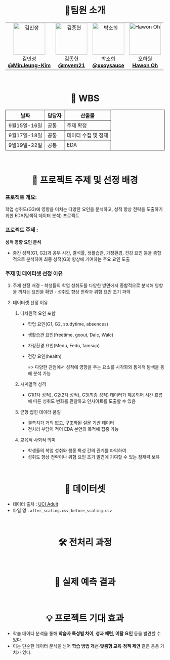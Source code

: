 #  <div align="center"> 🙋팀원 소개   </div> 
<div align="center">
  <table>
  <tr>
    <td align="center"> 
      <img src="https://avatars.githubusercontent.com/u/79193369?v=4" width="100px;" alt="김민정"/>   
      <br/>
      김민정
      <br/>
      <a href="https://github.com/MinJeung-Kim"><b>@MinJeung-Kim</b></a> 
    </td> 
    <td align="center"> 
      <img src="https://avatars.githubusercontent.com/u/227073315?v=4" width="100px;" alt="김종현"/>   
      <br/>
      김종현
      <br/>
      <a href="https://github.com/myem21"><b>@myem21</b></a> 
    </td>
   <td align="center"> 
      <img src="https://avatars.githubusercontent.com/u/156564995?v=4" width="100px;" alt="박소희"/>   
      <br/>
      박소희
      <br/>
      <a href="https://github.com/xxoysauce"><b>@xxoysauce</b></a> 
    </td> 
   <td align="center"> 
      <img src="https://avatars.githubusercontent.com/u/181833818?v=4" width="100px;" alt="Hawon Oh"/>  
      <br/> 
      오하원
      <br/>
      <a href="https://github.com/Hawon-Oh"><b>Hawon Oh</b></a> 
    </td> 
  </tr>
</table>
</div>

<br />

#  <div align="center"> 📆 WBS   </div>  
<div align="center">
<table border="1">
  <thead>
    <tr>
      <th>날짜</th>
      <th>담당자</th>
      <th>산출물</th>
    </tr>
  </thead>
  <tbody>
    <tr>
      <td>9월15일-16일</td>
      <td>공통</td>
      <td>주제 확정</td>
    </tr>
    <tr>
      <td>9월17일-18일</td>
      <td>공통</td>
      <td>데이터 수집 및 정제</td>
    </tr>
    <tr>
      <td>9월19일-22일</td>
      <td>공통</td>
      <td>EDA</td>
    </tr>
  </tbody>
</table>
</div>


<br />

#  <div align="center"> 🚩 프로젝트 주제 및 선정 배경  </div>  
### 프로젝트 개요: 
  학업 성취도(G3)에 영향을 미치는 다양한 요인을 분석하고, 성적 향상 전략을 도출하기 위한 EDA(탐색적 데이터 분석) 프로젝트

### 프로젝트 주제 :
  **성적 영향 요인 분석**
   - 중간 성적(G1, G2)과 공부 시간, 결석률, 생활습관, 가정환경, 건강 요인 등을 종합적으로 분석하여 최종 성적(G3) 향상에 기여하는 주요 요인 도출

### 주제 및 데이터셋 선정 이유
  1. 주제 선정 배경
    - 학생들의 학업 성취도를 다양한 방면에서 종합적으로 분석해 영향을 끼치는 요인을 확인
    - 성취도 향상 전략과 위험 요인 조기 파악
  
  2. 데이터셋 선정 이유
     1. 다차원적 요인 포함
        - 학업 요인(G1, G2, studytime, absences)
        - 생활습관 요인(freetime, goout, Dalc, Walc)
        - 가정환경 요인(Medu, Fedu, famsup)
        - 건강 요인(health)
          
          => 다양한 관점에서 성적에 영향을 주는 요소를 시각화와 통계적 탐색을 통해 분석 가능

     3. 시계열적 성격
        - G1(1차 성적), G2(2차 성적), G3(최종 성적) 데이터가 제공되어 시간 흐름에 따른 성취도 변화를 관찰하고 인사이트를 도출할 수 있음

     5. 균형 잡힌 데이터 품질
        - 결측치가 거의 없고, 구조화된 설문 기반 데이터
        - 전처리 부담이 적어 EDA 본연의 목적에 집중 가능

     6. 교육적·사회적 의미
        - 학생들의 학업 성취와 행동 특성 간의 관계를 파악하여
        - 성취도 향상 전략이나 위험 요인 조기 발견에 기여할 수 있는 잠재력 보유

<br />


#  <div align="center"> 📑 데이터셋 </div>  
- 데이터 출처 : [UCI Adult](https://archive.ics.uci.edu/datasets?skip=0&take=10&sort=desc&orderBy=NumHits&search=Student+Performance)
- 파일 명 : `after_scaling.csv`, `before_scaling.csv` 

<br />

#  <div align="center"> 🛠️ 전처리 과정 </div>    

<br />

#  <div align="center"> 🌟 실제 예측 결과 </div>  

<br />

#  <div align="center"> 💡 프로젝트 기대 효과 </div>    
- 학습 데이터 분석을 통해 **학습자 특성별 차이, 성과 패턴, 이탈 요인** 등을 발견할 수 있다.
- 이는 단순한 데이터 분석을 넘어 **학습 방법 개선·맞춤형 교육·정책 제안** 같은 응용 가치가 있다.
